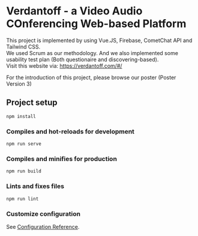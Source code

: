 
# Verdantoff - a Video Audio COnferencing Web-based Platform

This project is implemented by using Vue.JS, Firebase, CometChat API and Tailwind CSS.  
We used Scrum as our methodology. And we also implemented some usability test plan (Both questionaire and discovering-based).  
Visit this website via: https://verdantoff.com/#/ 

For the introduction of this project, please browse our poster (Poster Version 3)

## Project setup
```
npm install
```

### Compiles and hot-reloads for development
```
npm run serve
```

### Compiles and minifies for production
```
npm run build
```

### Lints and fixes files
```
npm run lint
```

### Customize configuration
See [Configuration Reference](https://cli.vuejs.org/config/).
